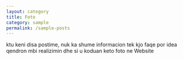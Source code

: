 ```yaml
---
layout: category
title: Foto
category: sample
permalink: /sample-posts
---
```

ktu keni disa postime, nuk ka shume informacion tek kjo faqe por idea qendron mbi realizimin dhe si u koduan keto foto ne Website
